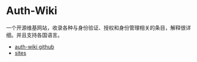 # Auth-Wiki 

一个开源维基网站，收录各种与身份验证、授权和身份管理相关的条目，解释很详细。并且支持各国语言。

- [auth-wiki github](https://github.com/logto-io/auth-wiki)
- [sites](https://auth.wiki/zh)
